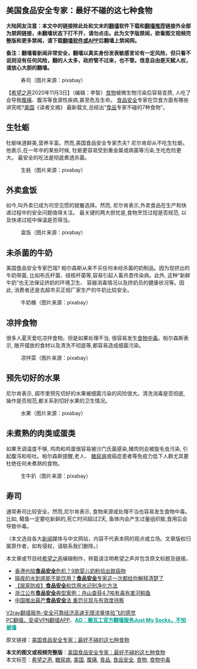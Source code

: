  <h2>美国食品安全专家：最好不碰的这七种食物</h2> <p class="notice"><b>大陆网友注意：本文中的链接除此处和文末的<a href="https://github.com/bannedbook/fanqiang" >翻墙</a>软件下载和<a href="https://github.com/killgcd/justmysocks/blob/master/README.md">翻墙推荐</a>链接外全部为禁网链接，未翻墙状态下打不开，请勿点击。此为文字版禁闻，欲看图文视频完整版和更多禁闻，请下载<a href="https://github.com/bannedbook/fanqiang">翻墙软件或APP</a>后翻墙上禁闻网。</p><p>备注：翻墙看新闻非常安全，翻墙以真实身份发表敏感言论有一定风险，但只看不说则没有任何风险，翻的人太多，政府管不过来，也不管。信息自由是天赋人权，请放心大胆的翻墙。</b></p>  <div class="entry"> <figure><figcaption>寿司（图片来源：pixabay）</figcaption></figure> <p>【<span class='wp_keywordlink_affiliate'><a href="https://www.soundofhope.org" title="希望之声" target="_blank">希望之声</a></span>2020年11月3日】（编辑：李智）<a href="https://www.bannedbook.org/bnews/tag/%e9%a3%9f%e7%89%a9/" class="st_tag internal_tag" rel="tag" title="标签 食物 下的日志">食物</a>被微生物污染后容易变质, 人吃了会导致<a href="https://www.bannedbook.org/bnews/tag/%e8%85%b9%e7%97%9b/" class="st_tag internal_tag" rel="tag" title="标签 腹痛 下的日志">腹痛</a>、腹泻等食源性疾病,甚至危及生命。 <a href="https://www.bannedbook.org/bnews/tag/%e9%a3%9f%e5%93%81%e5%ae%89%e5%85%a8/" class="st_tag internal_tag" rel="tag" title="标签 食品安全 下的日志">食品安全</a>专家在饮食方面有哪些讲究呢?<a href="https://www.bannedbook.org/bnews/tag/%e7%be%8e%e5%9b%bd/" class="st_tag internal_tag" rel="tag" title="标签 美国 下的日志">美国</a>《读者文摘》 最新载文,总结出“<a href="https://www.bannedbook.org/bnews/tag/%e9%a3%9f%e5%93%81/" class="st_tag internal_tag" rel="tag" title="标签 食品 下的日志">食品</a>专家不碰的7种食物”。</p> <h2>生牡蛎</h2> <p>牡蛎味道鲜美,营养丰富。然而,美国食品安全专家杰夫? 尼尔肯却从不吃生牡蛎。他表示,在一年中的某些时候, 牡蛎更容易受到重金属或病菌等污染,生吃危险更大。 最安全的吃法是彻底煮透杀菌。</p>  <figure><figcaption> 生蚝（图片来源：pixabay）</figcaption></figure> <h2>外卖盒饭</h2> <p>如今,叫外卖已成为司空见惯的就餐选择。然而, 尼尔肯表示,外卖食品在生产和快递过程中的安全问题值得关注。 最关键的两大担忧是,食物烹饪过程是否规范, 以及快递过程中保温是否得当。</p> <figure><figcaption> 盒饭（图片来源：pixabay）</figcaption></figure> <h2>未杀菌的牛奶</h2> <p>美国食品安全专家巴瑞? 帕尔森斯从来不买任何未经杀菌的奶制品。因为现挤出的牛奶带菌, 比如布氏杆菌、结核杆菌等,容易引起人畜共患传染病。此外, 这种“新鲜牛奶”也无法保证挤奶的环境卫生、 容器消毒情况以及挤奶员的健康状况等。因此, 消费者还是去超市买正规厂家生产的牛奶比较安全。</p>  <figure><figcaption> 牛奶桶（图片来源：pixabay）</figcaption></figure> <h2>凉拌食物</h2> <p>很多人夏天爱吃凉拌食物。但是如果处理不当, 很容易发生<a href="https://www.bannedbook.org/bnews/tag/%e9%a3%9f%e7%89%a9%e4%b8%ad%e6%af%92/" class="st_tag internal_tag" rel="tag" title="标签 食物中毒 下的日志">食物中毒</a>。帕尔森斯表示, 敞开摆放的食材以及清洗不彻底等,都容易造成细菌污染。</p> <figure><figcaption> 凉拌菜（图片来源：pixabay）</figcaption></figure> <h2>预先切好的水果</h2> <p>尼尔肯表示, 超市里预先切好的水果被细菌污染的风险很大。清洗消毒是否彻底, 操作是否规范,都关系到切好水果的卫生情况。</p>  <figure><figcaption> 水果（图片来源：pixabay）</figcaption></figure> <h2>未煮熟的肉类或蛋类</h2> <p>如果烹调温度不够, 鸡肉和鸡蛋很容易被沙门氏菌感染,猪肉则会被旋毛虫污染, 引起腹泻和呕吐。帕尔森斯提醒,老人、 <a href="https://www.bannedbook.org/bnews/tag/%e7%b3%96%e5%b0%bf%e7%97%85/" class="st_tag internal_tag" rel="tag" title="标签 糖尿病 下的日志">糖尿病</a>或癌症患者等免疫力低下人群尤其要杜绝任何未煮熟的食物。</p> <figure><figcaption> 生牛扒（图片来源：pixabay）</figcaption></figure> <h2>寿司</h2> <p>通常寿司比较安全。然而,尼尔肯表示, 食物来源或处理不当也容易发生食物中毒。比如, 鲭鱼一定要吃新鲜的,死亡时间超过2天, 鱼体内会产生过量组织胺,食用后会导致中毒。</p>  <p>（本文选自各大<span class='wp_keywordlink_affiliate'><a href="https://www.bannedbook.org/" title="新闻">新闻</a></span>媒体与中文网站，内容不代表本网的观点或立场。文章版权归属原作者，如有侵权，请联系我们删除。）</p> <p>本文章或节目经<a href="https://www.bannedbook.org/bnews/tag/%e5%b8%8c%e6%9c%9b%e4%b9%8b%e5%a3%b0/" class="st_tag internal_tag" rel="tag" title="标签 希望之声 下的日志">希望之声</a>编辑制作，转载请注明希望之声并包含原文标题及链接。</p> <ul class='op-related-articles' title='相关阅读'> <li><a href='https://www.bannedbook.org/bnews/cnnews/hknews/20200818/1382079.html' target='_blank'>香港也陷<b>食品安全</b>危机？9款婴儿奶粉验出致癌物</a></li> <li><a href='https://www.bannedbook.org/bnews/health/20200722/1364414.html' target='_blank'>隔夜的水到底能不能饮用？<b>食品安全</b>专家这一次都给你解释清楚了</a></li> <li><a href='https://www.bannedbook.org/bnews/comments/20200329/1302312.html' target='_blank'>【居家防疫】<b>食品安全</b>和饮用水识别净化方法</a></li> <li><a href='https://www.bannedbook.org/bnews/baitai/20191206/1236200.html' target='_blank'>浙江公布<b>食品安全</b>典型案例：舟山查获4.7吨有毒有害河鲀鱼</a></li> <li><a href='https://www.bannedbook.org/bnews/cbnews/20191201/1233318.html' target='_blank'>中国推出最严<b>食品安全</b>法 重罚兑现与有效度待察</a></li> </ul> <p class="texttj"> <a href="https://www.bannedbook.org/forum23/topic22702.html" target="_blank">V2ray翻墙服务-安全可靠经济高速无限流量体验飞的感觉</a><br/> <a href="https://github.com/bannedbook/fanqiang/wiki/%E7%A6%81%E9%97%BB%E7%BD%91%E5%AE%89%E5%8D%93%E7%BF%BB%E5%A2%99%E6%96%B0%E9%97%BBAPP" target="_blank">PC翻墙、安卓VPN翻墙APP</a>、<span onclick="window.open('https://github.com/killgcd/justmysocks/blob/master/README.md')" style="font-weight:bold;color:#00A191;cursor:pointer;text-decoration:underline;outline:none">AD：搬瓦工官方翻墙服务Just My Socks，不怕被墙</span></p><p>原文链接：<a class="src_link"  href="https://www.soundofhope.org/post/259298" target="_blank">美国食品安全专家：最好不碰的这七种食物</a></p><a name='sharetosocial'></a>       <div><b>本文的图文或视频完整版</b>：<a href='https://www.bannedbook.org/bnews/comments/20201103/1425158.html'>美国食品安全专家：最好不碰的这七种食物</a></div>  </div><!--END ENTRY--> <div class="postfooter"> <div>本文标签：<a href="https://www.bannedbook.org/bnews/tag/%e5%b8%8c%e6%9c%9b%e4%b9%8b%e5%a3%b0/" rel="tag">希望之声</a>, <a href="https://www.bannedbook.org/bnews/tag/%e7%b3%96%e5%b0%bf%e7%97%85/" rel="tag">糖尿病</a>, <a href="https://www.bannedbook.org/bnews/tag/%e7%be%8e%e5%9b%bd/" rel="tag">美国</a>, <a href="https://www.bannedbook.org/bnews/tag/%e8%85%b9%e7%97%9b/" rel="tag">腹痛</a>, <a href="https://www.bannedbook.org/bnews/tag/%e9%a3%9f%e5%93%81/" rel="tag">食品</a>, <a href="https://www.bannedbook.org/bnews/tag/%e9%a3%9f%e5%93%81%e5%ae%89%e5%85%a8/" rel="tag">食品安全</a>, <a href="https://www.bannedbook.org/bnews/tag/%e9%a3%9f%e7%89%a9/" rel="tag">食物</a>, <a href="https://www.bannedbook.org/bnews/tag/%e9%a3%9f%e7%89%a9%e4%b8%ad%e6%af%92/" rel="tag">食物中毒</a></div>  </div><!--END POSTFOOTER--> 